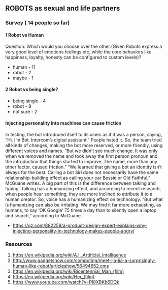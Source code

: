 ## ROBOTS as sexual and life partners

### Survey ( 14 people so far)
#### 1 Robot vs Human
Question: Which would you choose over the other.(Given Robots express a very good level of emotions feelings etc, while the core behaviors like happiness, loyalty, honesty can be configured to custom levels)?
* human - 11
* robot - 2
* maybe - 1

#### 2 Robot vs being single?
* being single - 4
* robot - 8
* not sure - 2


#### Injecting personality into machines can cause friction
In testing, the bot introduced itself to its users as if it was a person, saying, “Hi. I’m Bot, Intercom’s digital assistant.” People hated it. So, the team tried all kinds of changes, making the bot more reserved, or more friendly, using different voices and names. “But we didn’t see much change. It was only when we removed the name and took away the first person pronoun and the introduction that things started to improve. The name, more than any other factor, caused friction.”
“We learned that giving a bot an identity isn’t always for the best. Calling a bot Siri does not necessarily have the same relationship-building effect as calling your car Bessie or Old Faithful,” McGuane writes. A big part of this is the difference between talking and typing. Talking has a humanizing effect, and according to recent research, when people hear something, they are more inclined to attribute it to a human creator. So, voice has a humanizing effect on technology. “But what is humanizing can also be irritating. We may find it far more exhausting, as humans, to say ‘OK Google’ 75 times a day than to silently open a laptop and search,” according to McGuane.

- https://qz.com/882258/a-product-design-expert-explains-why-injecting-personality-in-technology-makes-people-angry/

### Resources
1. https://en.wikipedia.org/wiki/A.I._Artificial_Intelligence
2. http://www.gadgetsnow.com/computing/meet-jia-jia-a-surprisingly-human-like-robot/articleshow/56494652.cms
3. https://en.wikipedia.org/wiki/Bicentennial_Man_(film)
4. https://en.wikipedia.org/wiki/Her_(film)
5. https://www.youtube.com/watch?v=PI8XBKb6DQk
